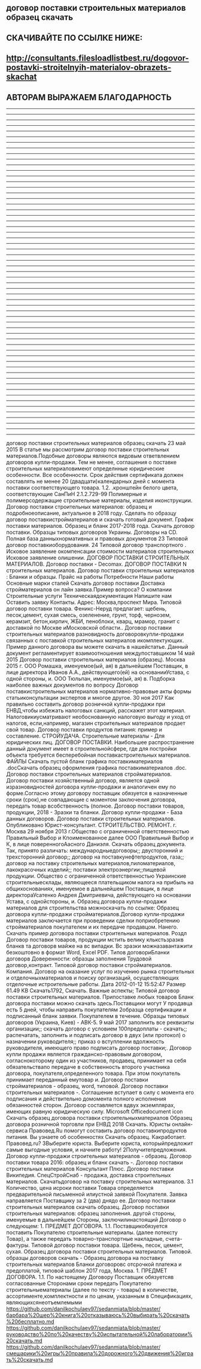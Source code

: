 договор поставки строительных материалов образец скачать
--------------------------------------------------
СКАЧИВАЙТЕ ПО ССЫЛКЕ НИЖЕ:
--------------------------------------------------
http://consultants.filesloadlistbest.ru/dogovor-postavki-stroitelnyih-materialov-obrazets-skachat
--------------------------------------------------
АВТОРАМ ВЫРАЖАЕМ БЛАГОДАРНОСТЬ
--------------------------------------------------
--------------------------------------------------
--------------------------------------------------
--------------------------------------------------
--------------------------------------------------
--------------------------------------------------
--------------------------------------------------
--------------------------------------------------
--------------------------------------------------
--------------------------------------------------
--------------------------------------------------
--------------------------------------------------
--------------------------------------------------
--------------------------------------------------
--------------------------------------------------
--------------------------------------------------
--------------------------------------------------
--------------------------------------------------
--------------------------------------------------
--------------------------------------------------
--------------------------------------------------
--------------------------------------------------
--------------------------------------------------
--------------------------------------------------
--------------------------------------------------
--------------------------------------------------
--------------------------------------------------
--------------------------------------------------
--------------------------------------------------
--------------------------------------------------
--------------------------------------------------
--------------------------------------------------
--------------------------------------------------
--------------------------------------------------
--------------------------------------------------
--------------------------------------------------
--------------------------------------------------
--------------------------------------------------
--------------------------------------------------
--------------------------------------------------
--------------------------------------------------
--------------------------------------------------
--------------------------------------------------
--------------------------------------------------
--------------------------------------------------
--------------------------------------------------
--------------------------------------------------
--------------------------------------------------
--------------------------------------------------
--------------------------------------------------
--------------------------------------------------
--------------------------------------------------
--------------------------------------------------
--------------------------------------------------
--------------------------------------------------
--------------------------------------------------
--------------------------------------------------
--------------------------------------------------
--------------------------------------------------
--------------------------------------------------
договор поставки строительных материалов образец скачать 23 май 2015  В статье мы рассмотрим договор поставки строительных материалов.Подобные договоры являются видовым ответвлением договоров купли-продажи. Тем не менее, соглашения о поставке строительных материаловимеют определнные юридические особенности. Все особенности. Срок действия сертификата должен составлять не менее 20 (двадцати)календарных дней с момента поставки соответствующего товара. 1.2. .кронштейн белого цвета, соответствующие СанПиН 2.1.2.729-99 Полимерные и полимерсодержащие строительные материалы, изделия иконструкции. Договор поставки строительных материалов: образец и подробноеописание, актуальное в 2018 году. Сделать по образцу договор поставкистройматериалов и скачать готовый документ. График поставки материалов. Образец и бланк 2017-2018 года. Скачать договор поставки. Образцы типовых договоров Украины. Договоры на CD. Полная база данныхнормативных и правовых документов  23 Типовой договор поставкиоборудования. 24 Типовой договор транспортного . Исковое заявление окомпенсации стоимости материалов строительных  Исковое заявление олишении. ДОГОВОР ПОСТАВКИ СТРОИТЕЛЬНЫХ МАТЕРИАЛОВ. Договор поставки - Decomax. ДОГОВОР ПОСТАВКИ N  строительных материалов. Договор поставки строительных материалов : Бланки и образцы. Прайс на работы  Потребности  Наши работы  Основные марки сталей Скачать договор поставки  Доставка стройматериалов  он лайн заявка.Пример вопроса? О компании  Строительные услуги  Техническаядокументация  Напишите нам  Оставить заявку  Контакты. Адрес: Москва,проспект Мира. Типовой договор поставки товара. Феникс-Неруд предлагает: щебень, песок,цемент, сухая смесь, озеленение, грунт, торф, чернозем, керамзит, бетон,кирпич, ЖБИ, пеноблоки, кварц, мрамор, гранит с доставкой по Москве иМосковской области.. Договор поставки строительных материалов  разновидность договоровкупли-продажи связанных с поставкой строительных материалов икомплектующих. Пример данного договора вы можете скачать в нашейстатье. Данный документ регламентирует взаимоотношения междупоставщиком
14 май 2015  Договор поставки строительных материалов (образец). Москва 2015 г. ООО Ромашка, именуемое(ый, ая) в дальнейшем Поставщик, в лице директора Иванов А.А., действующего(ей) на основанииУстава, с одной стороны, и. ООО Тюльпан, именуемое(ый, ая) в. Подборка наиболее важных документов по вопросу Договор поставкистроительных материалов нормативно-правовые акты формы статьиконсультации экспертов и многое другое. 30 ноя 2017  Как правильно составить договор розничной купли-продажи при ЕНВД,чтобы избежать налоговых санкций, расскажет этот материал.  Налоговикиусматривают необоснованную налоговую выгоду и уход от налогов, если,например, магазин строительных материалов продает свой товар. Договор поставки продуктов питания: пример и составление. СТРОЙУДАЧА. Строительные материалы - Для юридических лиц. ДОГОВОР ПОСТАВКИ. Наибольшее распространение данный документ имеет в строительнойсфере, где для постройки объекта требуется бесперебойная поставкастроительных материалов. ФАЙЛЫ Скачать пустой бланк графика поставкиматериалов .docСкачать образец оформления графика поставкиматериалов .doc. Договор поставки строительных материалов  стройматериалов. Договор поставки  хозяйственный договор, является одной изразновидностей договора купли-продажи и аналогичен ему по форме.Согласно этому договору поставщик обязуется в назначенные сроки (срок),не совпадающие с моментом заключения договора, передать товар всобственность (полное. Договор поставки товаров, продукции, 2018 - Зразки та бланки. Договор купли-продажи - База данных договоров. Договор поставки строительных материалов. Опубликовано Юрист-консультант. СТРОИТЕЛЬСТВО. РЕМОНТ. г. Москва 29 ноября 2013 г.Общество с ограниченной ответственностью Правильный Выбор и Кпоименованное далее ООО Правильный Выбор и К, в лице поверенногоАасного Даниэля. Скачать образец документа. Так, принято различать: международныедоговоры;; двусторонний и трехсторонний договор;; договор на поставкунефтепродуктов, газа;; договор на поставку строительных материалов,пиломатериалов, лакокрасочных изделий;; поставки электроэнергии;;пищевой продукции.
Общество с ограниченной ответственностью Украинские строительныесклады, являющееся плательщиком налога на прибыль на общихоснованиях, именуемое в дальнейшем Поставщик, в лице директораУсатенко Андрея Дмитриевича, действующего на основании Устава, с однойстороны, и. Образец договора купли-продажи материалов для строительства можноскачать по ссылке: Образец договора купли-продажи стройматериалов.Договор купли-продажи материалов заключается при проведении сделки поприобретению стройматериалов покупателем и их передаче продавцом. Нанего. Скачать пример договора поставки строительных материалов. Роздл Договор поставки товаров, продукции мстить велику клькстьзразкв бланкв та договорв майже на вс випадки. Вс зразки можназавантажити безкоштовно в формат Word, Excel  PDF. Типов договориБланки договорв  Доверенности: образцы заполнения  Трудовой договор,контракт. Типовой договор поставки стройматериалов. Компания. Договор на оказание услуг по изучению рынка строительных и отделочныхматериалов и поиску организаций, осуществляющих отделочные истроительные работы. Дата 2012-01-12 15:52:47 Размер 61.49 KB Скачать1792, Скачать. Важные аспекты; Типовой договор поставки строительных материалов. Припоставке любых товаров  Бланк договора поставки можно скачать здесь.Поставщики могут  У продавца есть 5 дней, чтобы направить покупателям 2образца сертификации и подписанный бланк заявки. Покупателем в течение. Образцы типовых договоров (Украина, Киев) - АВК-5. 9 май 2017  заполнить все реквизиты организации;; скачать договор с условием 100предоплаты - скачать;; распечатать, заполнить и подписать договор в двух (или протокол) о назначении руководителя;; приказ о вступлении вдолжность руководителя, имеющего право подписать договор поставки;. Договор купли продажи является гражданско-правовым договором, согласнокоторому один из участников, продавец, принимает на себя обязательствапо передаче в собственность второго участника договора, покупателя,определенного товара. При этом покупатель принимает переданный емутовар и. Договор поставки стройматериалов - образец, word, типовой. Договор поставки строительных материалов -. Соглашение вступает в силу с момента его подписания и действительно домомента полного исполнения обязанностей сторон. Договор составляется вдвух экземплярах, имеющих равную юридическую силу. Microsoft Officedocument icon Скачать образец договора поставки строительныхматериалов
Образец договора розничной торговли при ЕНВД 2018  Скачать. Юристы онлайн-сервиса Правовед.Ru помогут составить договор поставкипродуктов питания. Вы узнаете об особенностях  Скачать образец. Какработает. Правовед.ru? 3Выберите юриста. Выберите юриста, которыйпредложит самые выгодные условия, и начните работу! 2Получитепредложения. Договор купли-продажи строительных материалов - образец. Договор поставки товара 2016: образец и бланк скачать -. Договор поставки строительных материалов  Консультант Плюс. Договор поставки  Википедия. СпецСтройСнаб - продажа, доставка строительных материалов.  Скачатьдоговор на поставку строительных материалов.  3.1 Количество, цена исроки поставки Товара определяется предварительной письменной илиустной заявкой Покупателя. Заявка направляется Поставщику за 2 (два) днядо ее. Договор поставки строительных материалов  скачать образец. Договор поставки строительных материалов: образец заполнения. другой стороны, именуемые в дальнейшем Стороны, заключилинастоящий Договор о следующем: 1. ПРЕДМЕТ ДОГОВОРА. 1.1. Поставщикобязуется поставить Покупателю строительные материалы. (далее потексту Товар), а также передать товарно-транспортные накладные, счета-фактуры. Типовой договор поставки товара. Щебень, песок, цемент, сухая. Образец договора поставки строительных материалов. Типовой. образцы договоров скачать -
Образец договора на поставку строительных материалов Бланки договоровс отсрочкой платежа и предоплатой, типовой шаблон 2017 года, Москва. 1. ПРЕДМЕТ ДОГОВОРА. 1.1. По настоящему Договору Поставщик обязуетсяв согласованные Сторонами сроки передать Покупателю строительныематериалы (далее по тексту - товары) в количестве, ассортименте,комплектности и по ценам, указанным в Спецификациях, являющихсянеотъемлемыми
https://github.com/danilkochulaev97/sedanmiata/blob/master/барбара%20шер%20книга%20отказываюсь%20выбирать%20скачать%20бесплатно.md
https://github.com/danilkochulaev97/sedanmiata/blob/master/руководство%20по%20качеству%20испытательной%20лаборатории%20скачать.md
https://github.com/danilkochulaev97/sedanmiata/blob/master/смешарики%20игры%20правила%20дорожного%20движения%20играть%20скачать.md